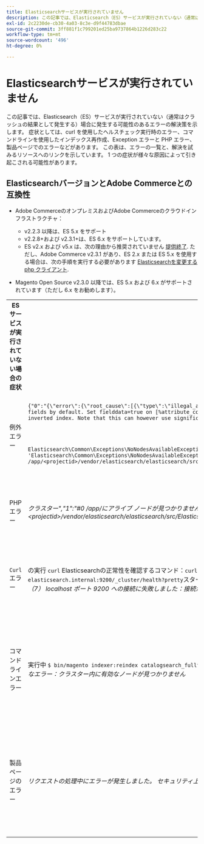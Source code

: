 ```yaml
---
title: Elasticsearchサービスが実行されていません
description: この記事では、Elasticsearch（ES）サービスが実行されていない（通常はクラッシュの結果として発生する）場合に発生する可能性のあるエラーの解決策を示します。 症状としては、curl を使用したヘルスチェック実行時のエラー、コマンドラインを使用したインデックス再作成、Exception エラーと PHP エラー、製品ページでのエラーなどがあります。 この表は、エラーの一覧と、解決を試みるリソースへのリンクを示しています。 1 つの症状が様々な原因によって引き起こされる可能性があります。
exl-id: 2c2230de-cb30-4a03-8c3e-d9f44783dbae
source-git-commit: 3ff881f1c799201ed25ba9737864b1226d283c22
workflow-type: tm+mt
source-wordcount: '496'
ht-degree: 0%

---
```


# Elasticsearchサービスが実行されていません

この記事では、Elasticsearch（ES）サービスが実行されていない（通常はクラッシュの結果として発生する）場合に発生する可能性のあるエラーの解決策を示します。 症状としては、curl を使用したヘルスチェック実行時のエラー、コマンドラインを使用したインデックス再作成、Exception エラーと PHP エラー、製品ページでのエラーなどがあります。 この表は、エラーの一覧と、解決を試みるリソースへのリンクを示しています。 1 つの症状が様々な原因によって引き起こされる可能性があります。

## ElasticsearchバージョンとAdobe Commerceとの互換性

* Adobe CommerceのオンプレミスおよびAdobe Commerceのクラウドインフラストラクチャ：

   * v2.2.3 以降は、ES 5.x をサポート
   * v2.2.8+および v2.3.1+は、ES 6.x をサポートしています。
   * ES v2.x および v5.x は、次の理由から推奨されていません [提供終了](https://www.elastic.co/support/eol). ただし、Adobe Commerce v2.3.1 があり、ES 2.x または ES 5.x を使用する場合は、次の手順を実行する必要があります [Elasticsearchを変更する php クライアント](https://devdocs.magento.com/guides/v2.3/config-guide/elasticsearch/es-downgrade.html).

* Magento Open Source v2.3.0 以降では、ES 5.x および 6.x がサポートされています（ただし 6.x をお勧めします）。

<table>
<tr>
<th>ES サービスが実行されていない場合の症状</th>
<th>詳細</th>
<th>リソース</th>
</tr>
<tr>
<td rowspan="3">例外エラー</td>
</tr>
<tr>
<td>
<code>{"0":"{\"error\":{\"root_cause\":[{\"type\":\"illegal_argument_exception\",\"reason\":\"Fielddata is disabled on text fields by default. Set fielddata=true on [%attribute_code%]] in order to load fielddata in memory by uninverting the inverted index. Note that this can however use significant memory.\"}]</code>
</td>
<td>
<a href="https://experienceleague.adobe.com/docs/commerce-knowledge-base/kb/troubleshooting/elasticsearch/elasticsearch-5-is-configured-but-search-page-does-not-load-with-fielddata-is-disabled...-error.html">Elasticsearch 5 が設定され、「Fielddata が無効になっています…」エラーで検索ページが読み込まれない</a> サポートナレッジベースで。
</td>
</tr>
<tr>
<td>
<code>Elasticsearch\Common\Exceptions\NoNodesAvailableException: Noticed exception 'Elasticsearch\Common\Exceptions\NoNodesAvailableException' with message 'No alive nodes found in your cluster' in /app/&lt;projectid&gt;/vendor/elasticsearch/elasticsearch/src/Elasticsearch/ConnectionPool/StaticNoPingConnectionPool.php:51</code>
</td>
<td>
Elasticsuite インデックスが削除されていません。  参照： <a href="https://experienceleague.adobe.com/docs/commerce-knowledge-base/kb/troubleshooting/elasticsearch/elasticsuite-tracking-indices-causes-problems-with-elasticsearch.html">ElasticSuite トラッキングインデックスが原因でElasticsearchの問題が発生する</a> サポートナレッジベースで。
 </td>
</tr>
<tr>
<td>PHP エラー</td>
<td>
<i>クラスター","1":"#0 /app/にアライブ ノードが見つかりません。&lt;projectid&gt;/vendor/elasticsearch/elasticsearch/src/Elasticsearch/Transport.php</i>
</td>
<td rowspan="4">
<ul>
<li>ディスク領域が不足しているリソース：<ul>
<li><a href="https://www.cyberciti.biz/datacenter/linux-unix-bsd-osx-cannot-write-to-hard-disk/">Linux および Unix システムのハードディスクの問題（ディスク容量超過やディスクへの書き込み不可など）を解決するための 8 つのヒント</a></li>
<li><a href="https://serverfault.com/questions/315181/df-says-disk-is-full-but-it-is-not">serverfault: df はディスクがいっぱいと言うが、ディスクが空ではない</a></li>
<li><a href="https://unix.stackexchange.com/questions/125429/tracking-down-where-disk-space-has-gone-on-linux">unix.stackexchange.com:Linux のディスク容量がどこにあるかを調べますか？</a></li>
<li>ログファイルは、定期的に十分にアーカイブされていません。 参照： <a href="https://docs.magento.com/m2/ee/user_guide/system/action-log-archive.html#configure-the-log-archive">ログアーカイブの設定</a> 開発者向けドキュメントを参照してください。</li>
<li>ファイルシステムディレクトリは最適化されません。 参照： <a href="https://docs.magento.com/m2/ee/user_guide/system/file-optimization.html">ファイルの最適化</a> 開発者向けドキュメントを参照してください。</li>
<li>上記のドキュメントの解決策でも問題が解決しない場合は、Adobeアカウントチームに連絡して追加のストレージをリクエストすることを検討してください。</li>
</ul>
</li>
<li>ディスクのストレージが不足していなくても、左側の列にエラーメッセージが表示される場合は、 <a href="/help/help-center-guide/help-center/magento-help-center-user-guide.md#submit-ticket">サポートチケットを送信</a>.</li>
</ul>
<ul>
<li>参照： <a href="https://experienceleague.adobe.com/docs/commerce-knowledge-base/kb/troubleshooting/elasticsearch/elasticsuite-tracking-indices-causes-problems-with-elasticsearch.html">ElasticSuite トラッキングインデックスが原因でElasticsearchの問題が発生する</a> サポートナレッジベースで。
</li>
</ul>
</td>
</tr>
<tr>
<td><code>Curl</code> エラー</td>
<td>の実行 <code>curl</code> Elasticsearchの正常性を確認するコマンド：<code>curl -m1 localhost:9200/_cluster/health?pretty</code>（または<code>curl -m1 elasticsearch.internal:9200/_cluster/health?pretty</code>スターターアカウントの場合）に次のエラーが発生します。 <i>エラー：curl : （7） localhost ポート 9200 への接続に失敗しました：接続が拒否されました</i> </td>
</tr>
<tr>
<td>コマンドラインエラー</td>
<td>実行中 <code>$ bin/magento indexer:reindex catalogsearch_fulltext</code> このエラーを生成します <i>カタログ検索インデクサープロセスの不明なエラー：クラスター内に有効なノードが見つかりません</i>
</td>
</tr>
<tr>
<td>製品ページのエラー
</td>
<td><i>リクエストの処理中にエラーが発生しました。
      セキュリティ上の理由から、例外印刷はデフォルトで無効になっています</code></i>
</tr>
</table>

